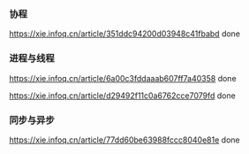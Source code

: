 ### 协程

https://xie.infoq.cn/article/351ddc94200d03948c41fbabd   done

### 进程与线程

https://xie.infoq.cn/article/6a00c3fddaaab607ff7a40358	done

https://xie.infoq.cn/article/d29492f11c0a6762cce7079fd	done

### 同步与异步

https://xie.infoq.cn/article/77dd60be63988fccc8040e81e	done



